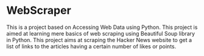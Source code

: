 # WebScraper
This is a project based on Accessing Web Data using Python. This project is aimed at learning mere basics of web scraping using Beautiful Soup library in Python. This project aims at scraping the Hacker News website to get a list of links to the articles having a certain number of likes or points.
